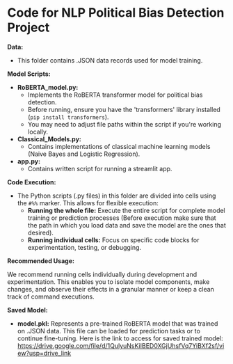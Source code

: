 # Code for NLP Political Bias Detection Project

**Data:**

* This folder contains .JSON data records used for model training. 


**Model Scripts:**

* **RoBERTA_model.py:** 
    * Implements the RoBERTA transformer model for political bias detection.
    * Before running, ensure you have the 'transformers' library installed (`pip install transformers`).
    * You may need to adjust file paths within the script if you're working locally.
* **Classical_Models.py:**
    * Contains implementations of classical machine learning models (Naive Bayes and Logistic Regression).
* **app.py:**
    * Contains written script for running a streamlit app.
 

**Code Execution:**

* The Python scripts (.py files) in this folder are divided into cells using the `#%%` marker. This allows for flexible execution:
    * **Running the whole file:** Execute the entire script for complete model training or prediction processes (Before execution make sure that the path in which you load data and save the model are the ones that desired).
    * **Running individual cells:** Focus on specific code blocks for experimentation, testing, or debugging.


**Recommended Usage:**

We recommend running cells individually during development and experimentation. This enables you to isolate model components, make changes, and observe their effects in a granular manner or keep a clean track of command executions.


**Saved Model:**

* **model.pkl:**  Represents a pre-trained RoBERTA model that was trained on .JSON data.  This file can be loaded for prediction tasks or to continue fine-tuning. Here is the link to access for saved trained model: https://drive.google.com/file/d/1QulyuNsKiIBED0XGjUhsfVq7YiBXf2sf/view?usp=drive_link


